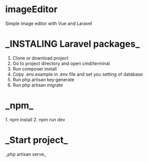 # imageEditor
Simple image editor with Vue and Laravel


<h1>_INSTALING Laravel packages_</h1>

1. Clone or download project
2. Go to project directory and open cmd/terminal
3. Run composer install
4. Copy .env.example in .env file and set you setting of database
5. Run php artisan key:generate
6. Run php artisan migrate


<h1>_npm_</h1>
1. npm install
2. npm run dev


<h1>_Start project_</h1>
_php artisan serve_








